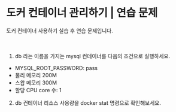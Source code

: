 # 도커 컨테이너 관리하기 | 연습 문제
도커 컨테이너 사용하기 실습 후 연습 문제입니다.   
<br />
<br />

1. db 라는 이름을 가지는 mysql 컨테이너를 다음의 조건으로 실행하세요.
- MYSQL_ROOT_PASSWORD: pass
- 물리 메모리 200M
- 스왑 메모리 300M
- 할당 CPU core 수: 1

2. db 컨테이너 리소스 사용량을 docker stat 명령으로 확인해보세요. 

